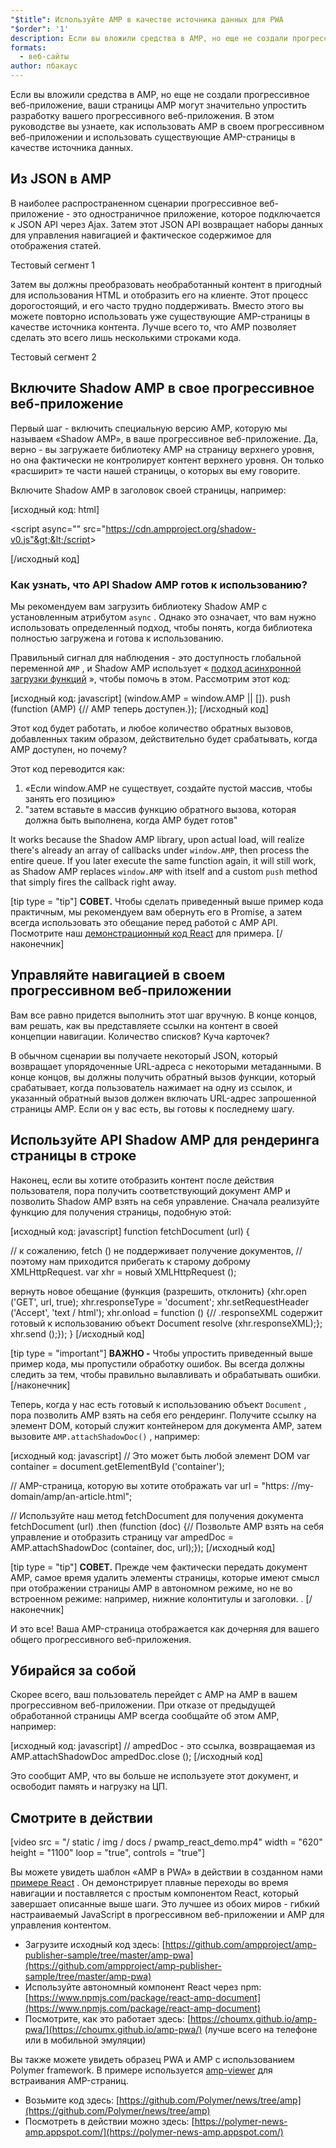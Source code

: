 ```yaml
---
"$title": Используйте AMP в качестве источника данных для PWA
"$order": '1'
description: Если вы вложили средства в AMP, но еще не создали прогрессивное веб-приложение, ваши страницы AMP могут значительно упростить разработку вашего прогрессивного веб-приложения.
formats:
  - веб-сайты
author: пбакаус
---
```


Если вы вложили средства в AMP, но еще не создали прогрессивное веб-приложение, ваши страницы AMP могут значительно упростить разработку вашего прогрессивного веб-приложения. В этом руководстве вы узнаете, как использовать AMP в своем прогрессивном веб-приложении и использовать существующие AMP-страницы в качестве источника данных.

## Из JSON в AMP

В наиболее распространенном сценарии прогрессивное веб-приложение - это одностраничное приложение, которое подключается к JSON API через Ajax. Затем этот JSON API возвращает наборы данных для управления навигацией и фактическое содержимое для отображения статей.

Тестовый сегмент 1

Затем вы должны преобразовать необработанный контент в пригодный для использования HTML и отобразить его на клиенте. Этот процесс дорогостоящий, и его часто трудно поддерживать. Вместо этого вы можете повторно использовать уже существующие AMP-страницы в качестве источника контента. Лучше всего то, что AMP позволяет сделать это всего лишь несколькими строками кода.

Тестовый сегмент 2

## Включите Shadow AMP в свое прогрессивное веб-приложение

Первый шаг - включить специальную версию AMP, которую мы называем «Shadow AMP», в ваше прогрессивное веб-приложение. Да, верно - вы загружаете библиотеку AMP на страницу верхнего уровня, но она фактически не контролирует контент верхнего уровня. Он только «расширит» те части нашей страницы, о которых вы ему говорите.

Включите Shadow AMP в заголовок своей страницы, например:

[исходный код: html]

<!-- Asynchronously load the AMP-with-Shadow-DOM runtime library. -->

&lt;script async="" src="https://cdn.ampproject.org/shadow-v0.js"&gt;&lt;/script&gt;

[/исходный код]

### Как узнать, что API Shadow AMP готов к использованию?

Мы рекомендуем вам загрузить библиотеку Shadow AMP с установленным атрибутом `async` . Однако это означает, что вам нужно использовать определенный подход, чтобы понять, когда библиотека полностью загружена и готова к использованию.

Правильный сигнал для наблюдения - это доступность глобальной переменной `AMP` , и Shadow AMP использует « [подход асинхронной загрузки функций](http://mrcoles.com/blog/google-analytics-asynchronous-tracking-how-it-work/) », чтобы помочь в этом. Рассмотрим этот код:

[исходный код: javascript] (window.AMP = window.AMP || []). push (function (AMP) {// AMP теперь доступен.}); [/исходный код]

Этот код будет работать, и любое количество обратных вызовов, добавленных таким образом, действительно будет срабатывать, когда AMP доступен, но почему?

Этот код переводится как:

1. «Если window.AMP не существует, создайте пустой массив, чтобы занять его позицию»
2. "затем вставьте в массив функцию обратного вызова, которая должна быть выполнена, когда AMP будет готов"

It works because the Shadow AMP library, upon actual load, will realize there's already an array of callbacks under `window.AMP`, then process the entire queue. If you later execute the same function again, it will still work, as Shadow AMP replaces `window.AMP` with itself and a custom `push` method that simply fires the callback right away.

[tip type = "tip"] **СОВЕТ.** Чтобы сделать приведенный выше пример кода практичным, мы рекомендуем вам обернуть его в Promise, а затем всегда использовать это обещание перед работой с AMP API. Посмотрите наш [демонстрационный код React](https://github.com/ampproject/amp-publisher-sample/blob/master/amp-pwa/src/components/amp-document/amp-document.js#L20) для примера. [/наконечник]

## Управляйте навигацией в своем прогрессивном веб-приложении

Вам все равно придется выполнить этот шаг вручную. В конце концов, вам решать, как вы представляете ссылки на контент в своей концепции навигации. Количество списков? Куча карточек?

В обычном сценарии вы получаете некоторый JSON, который возвращает упорядоченные URL-адреса с некоторыми метаданными. В конце концов, вы должны получить обратный вызов функции, который срабатывает, когда пользователь нажимает на одну из ссылок, и указанный обратный вызов должен включать URL-адрес запрошенной страницы AMP. Если он у вас есть, вы готовы к последнему шагу.

## Используйте API Shadow AMP для рендеринга страницы в строке

Наконец, если вы хотите отобразить контент после действия пользователя, пора получить соответствующий документ AMP и позволить Shadow AMP взять на себя управление. Сначала реализуйте функцию для получения страницы, подобную этой:

[исходный код: javascript] function fetchDocument (url) {

// к сожалению, fetch () не поддерживает получение документов, // поэтому нам приходится прибегать к старому доброму XMLHttpRequest. var xhr = новый XMLHttpRequest ();

вернуть новое обещание (функция (разрешить, отклонить) {xhr.open ('GET', url, true); xhr.responseType = 'document'; xhr.setRequestHeader ('Accept', 'text / html'); xhr.onload = function () {// .responseXML содержит готовый к использованию объект Document resolve (xhr.responseXML);}; xhr.send ();}); } [/исходный код]

[tip type = "important"] **ВАЖНО -** Чтобы упростить приведенный выше пример кода, мы пропустили обработку ошибок. Вы всегда должны следить за тем, чтобы правильно вылавливать и обрабатывать ошибки. [/наконечник]

Теперь, когда у нас есть готовый к использованию объект `Document` , пора позволить AMP взять на себя его рендеринг. Получите ссылку на элемент DOM, который служит контейнером для документа AMP, затем вызовите `AMP.attachShadowDoc()` , например:

[исходный код: javascript] // Это может быть любой элемент DOM var container = document.getElementById ('container');

// AMP-страница, которую вы хотите отображать var url = "https: //my-domain/amp/an-article.html";

// Используйте наш метод fetchDocument для получения документа fetchDocument (url) .then (function (doc) {// Позвольте AMP взять на себя управление и отобразить страницу var ampedDoc = AMP.attachShadowDoc (container, doc, url);}); [/исходный код]

[tip type = "tip"] **СОВЕТ.** Прежде чем фактически передать документ AMP, самое время удалить элементы страницы, которые имеют смысл при отображении страницы AMP в автономном режиме, но не во встроенном режиме: например, нижние колонтитулы и заголовки. . [/наконечник]

И это все! Ваша AMP-страница отображается как дочерняя для вашего общего прогрессивного веб-приложения.

## Убирайся за собой

Скорее всего, ваш пользователь перейдет с AMP на AMP в вашем прогрессивном веб-приложении. При отказе от предыдущей обработанной страницы AMP всегда сообщайте об этом AMP, например:

[исходный код: javascript] // ampedDoc - это ссылка, возвращаемая из AMP.attachShadowDoc ampedDoc.close (); [/исходный код]

Это сообщит AMP, что вы больше не используете этот документ, и освободит память и нагрузку на ЦП.

## Смотрите в действии

[video src = "/ static / img / docs / pwamp_react_demo.mp4" width = "620" height = "1100" loop = "true", controls = "true"]

Вы можете увидеть шаблон «AMP в PWA» в действии в созданном нами [примере React](https://github.com/ampproject/amp-publisher-sample/tree/master/amp-pwa) . Он демонстрирует плавные переходы во время навигации и поставляется с простым компонентом React, который завершает описанные выше шаги. Это лучшее из обоих миров - гибкий настраиваемый JavaScript в прогрессивном веб-приложении и AMP для управления контентом.

- Загрузите исходный код здесь: [https://github.com/ampproject/amp-publisher-sample/tree/master/amp-pwa](https://github.com/ampproject/amp-publisher-sample/tree/master/amp-pwa)
- Используйте автономный компонент React через npm: [https://www.npmjs.com/package/react-amp-document](https://www.npmjs.com/package/react-amp-document)
- Посмотрите, как это работает здесь: [https://choumx.github.io/amp-pwa/](https://choumx.github.io/amp-pwa/) (лучше всего на телефоне или в мобильной эмуляции)

Вы также можете увидеть образец PWA и AMP с использованием Polymer framework. В примере используется [amp-viewer](https://github.com/PolymerLabs/amp-viewer/) для встраивания AMP-страниц.

- Возьмите код здесь: [https://github.com/Polymer/news/tree/amp](https://github.com/Polymer/news/tree/amp)
- Посмотреть в действии можно здесь: [https://polymer-news-amp.appspot.com/](https://polymer-news-amp.appspot.com/)
